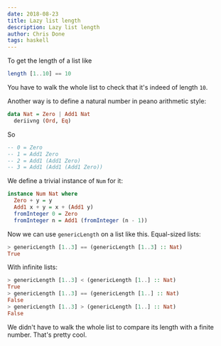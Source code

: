```yaml
---
date: 2018-08-23
title: Lazy list length
description: Lazy list length
author: Chris Done
tags: haskell
---
```


To get the length of a list like

```haskell
length [1..10] == 10
```

You have to walk the whole list to check that it's indeed of length
`10`.

Another way is to define a natural number in peano arithmetic style:

``` haskell
data Nat = Zero | Add1 Nat
  deriivng (Ord, Eq)
```

So

``` haskell
-- 0 = Zero
-- 1 = Add1 Zero
-- 2 = Add1 (Add1 Zero)
-- 3 = Add1 (Add1 (Add1 Zero))
```

We define a trivial instance of `Num` for it:

``` haskell
instance Num Nat where
  Zero + y = y
  Add1 x + y = x + (Add1 y)
  fromInteger 0 = Zero
  fromInteger n = Add1 (fromInteger (n - 1))
```

Now we can use `genericLength` on a list like this. Equal-sized lists:

``` haskell
> genericLength [1..3] == (genericLength [1..3] :: Nat)
True
```

With infinite lists:

``` haskell
> genericLength [1..3] < (genericLength [1..] :: Nat)
True
> genericLength [1..3] == (genericLength [1..] :: Nat)
False
> genericLength [1..3] > (genericLength [1..] :: Nat)
False
```

We didn't have to walk the whole list to compare its length with a
finite number. That's pretty cool.
